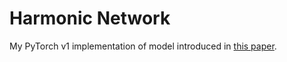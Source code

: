 # Harmonic Network

My PyTorch v1 implementation of model introduced in [this paper](https://arxiv.org/abs/1812.03205v1).